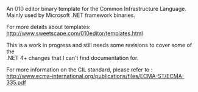 An 010 editor binary template for the Common Infrastructure Language.      
Mainly used by Microsoft .NET framework binaries.

For more details about templates:     
http://www.sweetscape.com/010editor/templates.html

This is a work in progress and still needs some revisions to cover some of the              
.NET 4+ changes that I can't find documentation for.

For more information on the CIL standard, please refer to :          
http://www.ecma-international.org/publications/files/ECMA-ST/ECMA-335.pdf
